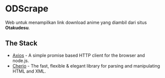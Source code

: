 # ODScrape

Web untuk menampilkan link download anime yang diambil dari situs **Otakudesu**.

## The Stack

- [Axios][axios] - A simple promise based HTTP client for the browser and node.js.
- [Cherio][cherio] - The fast, flexible & elegant library for parsing and manipulating HTML and XML.

[axios]: https://axios-http.com/
[cherio]: https://cheerio.js.org/docs/intro
